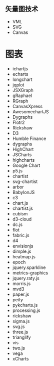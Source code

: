 ## 矢量图技术

- VML
- SVG
- Canvas

# 图表

- ichartjs
- echarts
- longchart
- jqplot
- JSXGraph
- gRaphael
- RGraph
- CanvasXpress
- AwesomechartJS
- Dygraphs
- Flotr2
- Rickshaw
- D3
- Humble Finance
- dygraphs
- HighChart
- JSCharts
- highcharts
- Google Chart
- p5.js
- chartist
- svg-chartist
- arbor
- BabylonJS
- c3
- chart.js
- chartist.js
- cubism
- d3-cloud
- dc.js
- flot
- fabric.js
- d4
- envisionjs
- dimple.js
- heatmap.js
- epoch
- jquery.sparkline
- metrics-graphics
- jquery.raty.js
- morris.js
- mvd3
- paper.js
- peity
- pykcharts.js
- processing.js
- rickshaw
- sigma.js
- svg.js
- three.js
- trianglify
- vis
- two.js
- vega
- xCharts

